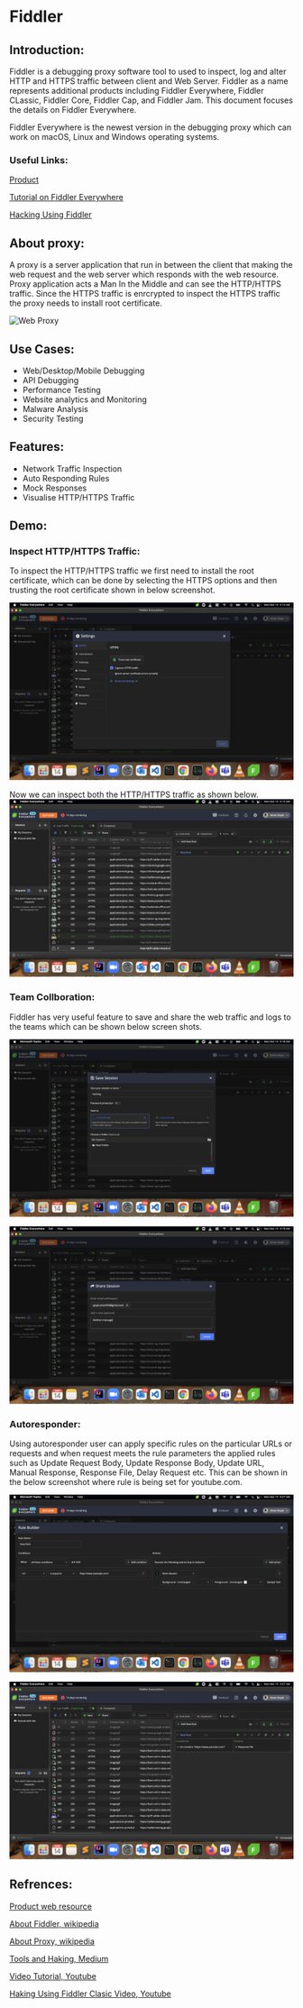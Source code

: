 # Fiddler
## Introduction:

Fiddler is a debugging proxy software tool to used to inspect, log and alter HTTP and HTTPS traffic between client and Web Server. Fiddler as a name represents additional products including Fiddler Everywhere, Fiddler CLassic, Fiddler Core, Fiddler Cap, and Fiddler Jam. This document focuses the details on Fiddler Everywhere.

Fiddler Everywhere is the newest version in the debugging proxy which can work on macOS, Linux and Windows operating systems.

### Useful Links:

[Product](https://www.telerik.com/fiddler)

[Tutorial on Fiddler Everywhere](https://www.youtube.com/watch?v=k-Df7Aw99U4&t=262s)

[Hacking Using Fiddler](https://www.youtube.com/results?search_query=hack+fiddler)


## About proxy:
A proxy is a server application that run in between the client that making the web request and the web server which responds with the web resource. Proxy application acts a Man In the Middle and can see the HTTP/HTTPS traffic. Since the HTTPS traffic is enrcrypted to inspect the HTTPS traffic the proxy needs to install root certificate.

![Web Proxy](https://upload.wikimedia.org/wikipedia/commons/thumb/b/bb/Proxy_concept_en.svg/800px-Proxy_concept_en.svg.png)


## Use Cases:
* Web/Desktop/Mobile Debugging
* API Debugging
* Performance Testing
* Website analytics and Monitoring
* Malware Analysis
* Security Testing

## Features:
* Network Traffic Inspection
* Auto Responding Rules
* Mock Responses
* Visualise HTTP/HTTPS Traffic

## Demo:

### Inspect HTTP/HTTPS Traffic:

To inspect the HTTP/HTTPS traffic we first need to install the root certificate, which can be done by selecting the HTTPS options and then trusting the root certificate shown in below screenshot. 

![HTTPS Setting](https://github.com/Tankirat/Fiddler/blob/main/MicrosoftTeams-image%20(2).png)


Now we can inspect both the HTTP/HTTPS traffic as shown below. 
![HTTPS Setting](https://github.com/Tankirat/Fiddler/blob/main/MicrosoftTeams-image%20(3).png)


### Team Collboration:

Fiddler has very useful feature to save and share the web traffic and logs to the teams which can be shown below screen shots. 

![Save Session](https://github.com/Tankirat/Fiddler/blob/main/MicrosoftTeams-image%20(6).png)

![Share Session](https://github.com/Tankirat/Fiddler/blob/main/MicrosoftTeams-image%20(4).png)


### Autoresponder:

Using autoresponder user can apply specific rules on the particular URLs or requests and when request meets the rule parameters the applied rules such as Update Request Body, Update Response Body, Update URL, Manual Response, Response File, Delay Request etc. This can be shown in the below screenshot where rule is being set for youtube.com.

![Share Session](https://github.com/Tankirat/Fiddler/blob/main/MicrosoftTeams-image%20(9).png)

![Share Session](https://github.com/Tankirat/Fiddler/blob/main/MicrosoftTeams-image%20(8).png)




## Refrences:

[Product web resource](https://www.telerik.com/fiddler)

[About Fiddler, wikipedia](https://en.wikipedia.org/wiki/Fiddler_(software))

[About Proxy, wikipedia](https://en.wikipedia.org/wiki/Proxy_server)

[Tools and Haking, Medium](https://medium.com/swlh/hacking-the-web-with-fiddler-72d026eee6bd#:~:text=Fiddler%20allows%20you%20to%20decrypt,certificate%20and%20enabling%20HTTPS%20decryption.&text=First%2C%20start%20Fiddler%20on%20the,says%20%E2%80%9CDecrypt%20HTTPS%20Traffic%E2%80%9D.)

[Video Tutorial, Youtube](https://www.youtube.com/watch?v=k-Df7Aw99U4&t=276s)

[Haking Using Fiddler Clasic Video, Youtube](https://www.youtube.com/watch?v=EIY5GExcPf4)
